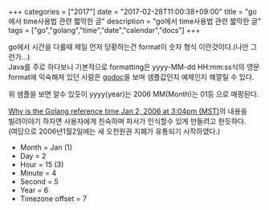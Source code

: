 +++
categories = ["2017"]
date = "2017-02-28T11:00:38+09:00"
title = "go에서 time사용법 관련 짧막한 글"
description = "go에서 time사용법 관련 짧막한 글"
tags = ["go","golang","time","date","calendar","docs"]
+++

go에서 시간을 다룰때 제일 먼저 당황하는건 format이 숫자 형식 이란것이다.(나만 그런가...)<br/>
Java를 주로 하다보니 기본적으로 formatting은 yyyy-MM-dd HH:mm:ss식의 영문 format에 익숙해져 있던 사람은 [godoc](https://godoc.org/time#example-Time-Format)을 보며 샘플값인지 예제인지 해깔릴 수 있다.<br/>

<script src="https://gist.github.com/johwanghee/a5ad139fd26978b6494284f6cc23dd2d.js"></script>
위 샘플을 보면 알수 있듯이 yyyy(year)는 2006 MM(Month)는 01등 으로 매핑된다.

[Why is the Golang reference time Jan 2, 2006 at 3:04pm (MST)](https://www.quora.com/Why-is-the-Golang-reference-time-Jan-2-2006-at-3-04pm-MST)의 내용을<br/>
빌려이야기 하자면 사용자에게 친숙하며 파서가 인식할수 있게 만들려고 한듯하다.<br/>
(여담으로 2006년1월2일에는 새 오천원권 지폐가 유통되기 시작하였다.)<br/>

- Month = Jan (1)
- Day = 2
- Hour = 15 (3)
- Minute = 4
- Second = 5
- Year = 6
- Timezone offset = 7
